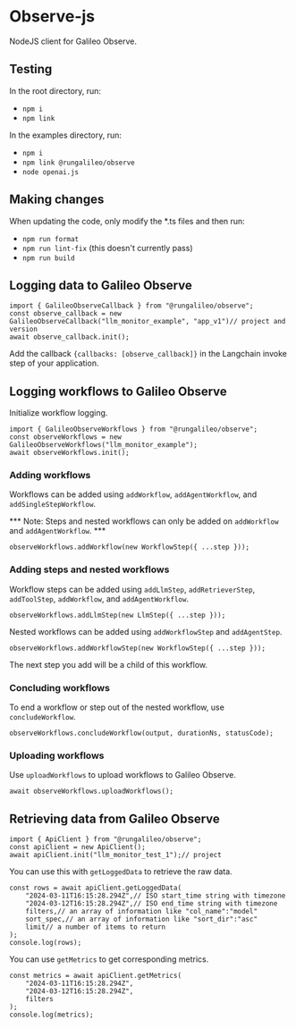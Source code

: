# Observe-js

NodeJS client for Galileo Observe.

## Testing
In the root directory, run:
- `npm i`
- `npm link`

In the examples directory, run:
- `npm i`
- `npm link @rungalileo/observe`
- `node openai.js`

## Making changes
When updating the code, only modify the *.ts files and then run:
- `npm run format`
- `npm run lint-fix` (this doesn't currently pass)
- `npm run build`

## Logging data to Galileo Observe
```
import { GalileoObserveCallback } from "@rungalileo/observe";
const observe_callback = new GalileoObserveCallback("llm_monitor_example", "app_v1")// project and version
await observe_callback.init();
```

Add the callback `{callbacks: [observe_callback]}` in the Langchain invoke step of your application.

## Logging workflows to Galileo Observe

Initialize workflow logging.

```
import { GalileoObserveWorkflows } from "@rungalileo/observe";
const observeWorkflows = new GalileoObserveWorkflows("llm_monitor_example");
await observeWorkflows.init();
```

### Adding workflows

Workflows can be added using  `addWorkflow`, `addAgentWorkflow`, and `addSingleStepWorkflow`.

*** Note: Steps and nested workflows can only be added on `addWorkflow` and `addAgentWorkflow`. ***

```
observeWorkflows.addWorkflow(new WorkflowStep({ ...step }));
```

### Adding steps and nested workflows

Workflow steps can be added using   `addLlmStep`, `addRetrieverStep`, `addToolStep`, `addWorkflow`, and `addAgentWorkflow`.

```
observeWorkflows.addLlmStep(new LlmStep({ ...step }));
```

Nested workflows can be added using  `addWorkflowStep` and `addAgentStep`.

```
observeWorkflows.addWorkflowStep(new WorkflowStep({ ...step }));
```

The next step you add will be a child of this workflow.

### Concluding workflows

To end a workflow or step out of the nested workflow, use `concludeWorkflow`.

```
observeWorkflows.concludeWorkflow(output, durationNs, statusCode);
```

### Uploading workflows

Use `uploadWorkflows` to upload workflows to Galileo Observe.

```
await observeWorkflows.uploadWorkflows();
```

## Retrieving data from Galileo Observe

```
import { ApiClient } from "@rungalileo/observe";
const apiClient = new ApiClient();
await apiClient.init("llm_monitor_test_1");// project
```

You can use this with `getLoggedData` to retrieve the raw data.
```
const rows = await apiClient.getLoggedData(
    "2024-03-11T16:15:28.294Z",// ISO start_time string with timezone
    "2024-03-12T16:15:28.294Z",// ISO end_time string with timezone
    filters,// an array of information like "col_name":"model"
    sort_spec,// an array of information like "sort_dir":"asc"
    limit// a number of items to return
);
console.log(rows);
```

You can use `getMetrics` to get corresponding metrics.

```
const metrics = await apiClient.getMetrics(
    "2024-03-11T16:15:28.294Z",
    "2024-03-12T16:15:28.294Z",
    filters
);
console.log(metrics);
```